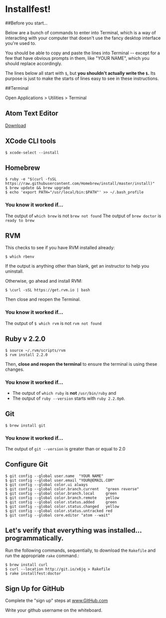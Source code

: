 # Installfest!

##Before you start...

Below are a bunch of commands to enter into Terminal, which is a way of interacting with your computer that doesn't use the fancy desktop interface you're used to.

You should be able to copy and paste the lines into Terminal -- except for a few that have obvious prompts in them, like "YOUR NAME", which you should replace accordingly.

The lines below all start with `$`, but **you shouldn't actually write the `$`.** Its purpose is just to make the starts of lines easy to see in these instructions.

##Terminal

Open Applications > Utilities > Terminal

## Atom Text Editor

[Download](https://atom.io)

## XCode CLI tools

    $ xcode-select --install

## Homebrew

    $ ruby -e "$(curl -fsSL https://raw.githubusercontent.com/Homebrew/install/master/install)"
    $ brew update && brew upgrade
    $ echo 'export PATH="/usr/local/bin:$PATH"' >> ~/.bash_profile

### You know it worked if...

The output of `which brew` is not `brew not found`
The output of `brew doctor` is `ready to brew`

## RVM

This checks to see if you have RVM installed already:

    $ which rbenv

If the output is anything other than blank, get an instructor to help you uninstall.

Otherwise, go ahead and install RVM:

    $ \curl -sSL https://get.rvm.io | bash

Then close and reopen the Terminal.

### You know it worked if...

The output of `$ which rvm` is not `rvm not found`

## Ruby v 2.2.0

    $ source ~/.rvm/scripts/rvm
    $ rvm install 2.2.0

Then, **close and reopen the terminal** to ensure the terminal is using these changes.

### You know it worked if...

* The output of `which ruby` is **not** `/usr/bin/ruby` and
* The output of `ruby --version` starts with `ruby 2.2.0p0`.

## Git

    $ brew install git

### You know it worked if...

The output of `git --version` is greater than or equal to 2.0

## Configure Git

    $ git config --global user.name  "YOUR NAME"
    $ git config --global user.email "YOUR@EMAIL.COM"
    $ git config --global color.ui always
    $ git config --global color.branch.current   "green reverse"
    $ git config --global color.branch.local     green
    $ git config --global color.branch.remote    yellow
    $ git config --global color.status.added     green
    $ git config --global color.status.changed   yellow
    $ git config --global color.status.untracked red
    $ git config --global core.editor "atom --wait"

## Let's verify that everything was installed... programmatically.

Run the following commands, sequentially, to download the `Rakefile` and run the appropriate `rake` command.:

    $ brew install curl
    $ curl --location http://git.io/x6jq > Rakefile
    $ rake installfest:doctor

## Sign Up for GitHub

Complete the "sign up" steps at www.GitHub.com

Write your github username on the whiteboard.
